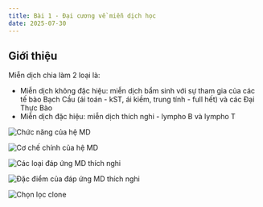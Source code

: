 ```yaml
---
title: Bài 1 - Đại cương về miễn dịch học
date: 2025-07-30
---
```


## Giới thiệu

Miễn dịch chia làm 2 loại là:

- Miễn dịch không đặc hiệu: miễn dịch bẩm sinh với sự tham gia của các tế bào Bạch Cầu (ái toán - kST, ái kiềm, trung tính - full hết) và các Đại Thực Bào
- Miễn dịch đặc hiệu: miễn dịch thích nghi - lympho B và lympho T

![Chức năng của hệ MD](/y2/mddc/1-chucnang-md.jpeg)

![Cơ chế chính của hệ MD](/y2/mddc/1-coche-chinh-md.jpeg)

![Các loại đáp ứng MD thích nghi](/y2/mddc/1-md-thich-nghi.jpeg)

![Đặc điểm của đáp ứng MD thích nghi](/y2/mddc/1-dacdiem-md-thich-nghi.jpeg)

![Chọn lọc clone](/y2/mddc/1-clone-dong.jpeg)

